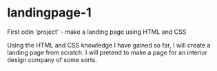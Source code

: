 # landingpage-1
First odin 'project' - make a landing page using HTML and CSS

Using the HTML and CSS knowledge I have gained so far, I will create a landing page from scratch. I will pretend to make a page for an interior design company of some sorts. 